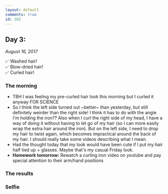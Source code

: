```yaml
---
layout: default
comments: true
id: 102
---
```


## Day 3: 
_August 16, 2017_

✅ Washed hair!  
✅ Blow-dried hair!  
✅ Curled hair!  

### The morning
- TBH I was feeling my pre-curled hair look this morning but I curled it anyway FOR SCIENCE
- So I think the left side turned out \~better\~ than yesterday, but still definitely weirder than the right side! I think it has to do with the angle I'm holding the iron?? Also when I curl the right side of my head, I have a way of doing it without having to let go of my hair (so I can more easily wrap the extra hair around the iron). But on the left side, I need to drop my hair to twist again, which becomes impractical around the back of my hair. I should really take some videos describing what I mean.
- Had the thought today that my look would have been cute if I put my hair half tied up + glasses. Maybe that's my casual Friday look.
- **Homework tomorrow:** Rewatch a curling iron video on youtube and pay special attention to their arm/hand positions

### The results

### Selfie
